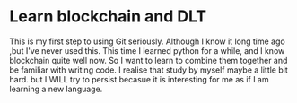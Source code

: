 # Learn blockchain and DLT
This is my first step to using Git seriously. Although I know it long time ago ,but I've never used this. 
This time I learned python for a while, and I know blockchain quite well now.
So I want to learn to combine them together and be familiar with writing code.
I realise that study by myself maybe a little bit hard. but I WILL try to persist becasue it is interesting for me as if I am learning a new language.  
